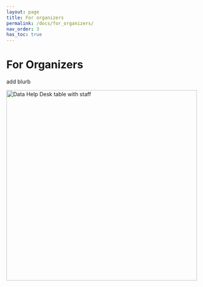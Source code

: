 ```yaml
---
layout: page
title: For organizers
permalink: /docs/for_organizers/
nav_order: 3
has_toc: true
---
```


# For Organizers

add blurb

<img src="{{ site.baseurl }}/assets/photos/help_desk_staff.jpg" alt="Data Help Desk table with staff" width="500">
